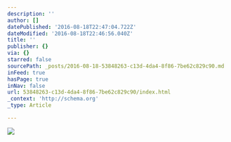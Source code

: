 ```yaml
---
description: ''
author: []
datePublished: '2016-08-18T22:47:04.722Z'
dateModified: '2016-08-18T22:46:56.040Z'
title: ''
publisher: {}
via: {}
starred: false
sourcePath: _posts/2016-08-18-53848263-c13d-4da4-8f86-7be62c829c90.md
inFeed: true
hasPage: true
inNav: false
url: 53848263-c13d-4da4-8f86-7be62c829c90/index.html
_context: 'http://schema.org'
_type: Article

---
```

![](https://the-grid-user-content.s3-us-west-2.amazonaws.com/b8e9cc31-67ce-4e86-a026-7b269954971a.jpg)